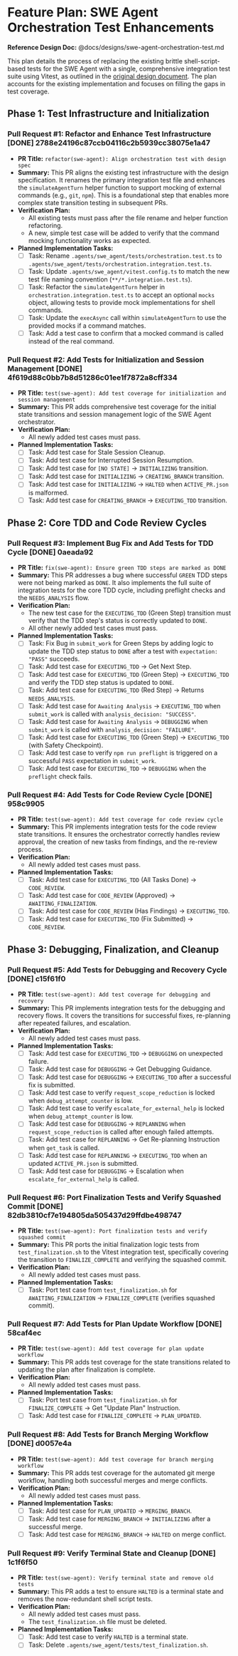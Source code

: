 # Feature Plan: SWE Agent Orchestration Test Enhancements

**Reference Design Doc:** @docs/designs/swe-agent-orchestration-test.md

This plan details the process of replacing the existing brittle shell-script-based tests for the SWE Agent with a single, comprehensive integration test suite using Vitest, as outlined in the [original design document](docs/designs/swe-agent-orchestration-test.md). The plan accounts for the existing implementation and focuses on filling the gaps in test coverage.

## Phase 1: Test Infrastructure and Initialization

### Pull Request #1: Refactor and Enhance Test Infrastructure [DONE] 2788e24196c87ccb04116c2b5939cc38075e1a47

- **PR Title:** `refactor(swe-agent): Align orchestration test with design spec`
- **Summary:** This PR aligns the existing test infrastructure with the design specification. It renames the primary integration test file and enhances the `simulateAgentTurn` helper function to support mocking of external commands (e.g., `git`, `npm`). This is a foundational step that enables more complex state transition testing in subsequent PRs.
- **Verification Plan:**
  - All existing tests must pass after the file rename and helper function refactoring.
  - A new, simple test case will be added to verify that the command mocking functionality works as expected.
- **Planned Implementation Tasks:**
  - [ ] Task: Rename `.agents/swe_agent/tests/orchestration.test.ts` to `.agents/swe_agent/tests/orchestration.integration.test.ts`.
  - [ ] Task: Update `.agents/swe_agent/vitest.config.ts` to match the new test file naming convention (`**/*.integration.test.ts`).
  - [ ] Task: Refactor the `simulateAgentTurn` helper in `orchestration.integration.test.ts` to accept an optional `mocks` object, allowing tests to provide mock implementations for shell commands.
  - [ ] Task: Update the `execAsync` call within `simulateAgentTurn` to use the provided mocks if a command matches.
  - [ ] Task: Add a test case to confirm that a mocked command is called instead of the real command.

### Pull Request #2: Add Tests for Initialization and Session Management [DONE] 4f619d88c0bb7b8d51286c01ee1f7872a8cff334

- **PR Title:** `test(swe-agent): Add test coverage for initialization and session management`
- **Summary:** This PR adds comprehensive test coverage for the initial state transitions and session management logic of the SWE Agent orchestrator.
- **Verification Plan:**
  - All newly added test cases must pass.
- **Planned Implementation Tasks:**
  - [ ] Task: Add test case for Stale Session Cleanup.
  - [ ] Task: Add test case for Interrupted Session Resumption.
  - [ ] Task: Add test case for `[NO STATE]` -> `INITIALIZING` transition.
  - [ ] Task: Add test case for `INITIALIZING` -> `CREATING_BRANCH` transition.
  - [ ] Task: Add test case for `INITIALIZING` -> `HALTED` when `ACTIVE_PR.json` is malformed.
  - [ ] Task: Add test case for `CREATING_BRANCH` -> `EXECUTING_TDD` transition.

## Phase 2: Core TDD and Code Review Cycles

### Pull Request #3: Implement Bug Fix and Add Tests for TDD Cycle [DONE] 0aeada92

- **PR Title:** `fix(swe-agent): Ensure green TDD steps are marked as DONE`
- **Summary:** This PR addresses a bug where successful `GREEN` TDD steps were not being marked as `DONE`. It also implements the full suite of integration tests for the core TDD cycle, including preflight checks and the `NEEDS_ANALYSIS` flow.
- **Verification Plan:**
  - The new test case for the `EXECUTING_TDD` (Green Step) transition must verify that the TDD step's status is correctly updated to `DONE`.
  - All other newly added test cases must pass.
- **Planned Implementation Tasks:**
  - [ ] Task: Fix Bug in `submit_work` for Green Steps by adding logic to update the TDD step status to `DONE` after a test with `expectation: "PASS"` succeeds.
  - [ ] Task: Add test case for `EXECUTING_TDD` -> Get Next Step.
  - [ ] Task: Add test case for `EXECUTING_TDD` (Green Step) -> `EXECUTING_TDD` and verify the TDD step status is updated to `DONE`.
  - [ ] Task: Add test case for `EXECUTING_TDD` (Red Step) -> Returns `NEEDS_ANALYSIS`.
  - [ ] Task: Add test case for `Awaiting Analysis` -> `EXECUTING_TDD` when `submit_work` is called with `analysis_decision: "SUCCESS"`.
  - [ ] Task: Add test case for `Awaiting Analysis` -> `DEBUGGING` when `submit_work` is called with `analysis_decision: "FAILURE"`.
  - [ ] Task: Add test case for `EXECUTING_TDD` (Green Step) -> `EXECUTING_TDD` (with Safety Checkpoint).
  - [ ] Task: Add test case to verify `npm run preflight` is triggered on a successful `PASS` expectation in `submit_work`.
  - [ ] Task: Add test case for `EXECUTING_TDD` -> `DEBUGGING` when the `preflight` check fails.

### Pull Request #4: Add Tests for Code Review Cycle [DONE] 958c9905

- **PR Title:** `test(swe-agent): Add test coverage for code review cycle`
- **Summary:** This PR implements integration tests for the code review state transitions. It ensures the orchestrator correctly handles review approval, the creation of new tasks from findings, and the re-review process.
- **Verification Plan:**
  - All newly added test cases must pass.
- **Planned Implementation Tasks:**
  - [ ] Task: Add test case for `EXECUTING_TDD` (All Tasks Done) -> `CODE_REVIEW`.
  - [ ] Task: Add test case for `CODE_REVIEW` (Approved) -> `AWAITING_FINALIZATION`.
  - [ ] Task: Add test case for `CODE_REVIEW` (Has Findings) -> `EXECUTING_TDD`.
  - [ ] Task: Add test case for `EXECUTING_TDD` (Fix Submitted) -> `CODE_REVIEW`.

## Phase 3: Debugging, Finalization, and Cleanup

### Pull Request #5: Add Tests for Debugging and Recovery Cycle [DONE] c15f61f0

- **PR Title:** `test(swe-agent): Add test coverage for debugging and recovery`
- **Summary:** This PR implements integration tests for the debugging and recovery flows. It covers the transitions for successful fixes, re-planning after repeated failures, and escalation.
- **Verification Plan:**
  - All newly added test cases must pass.
- **Planned Implementation Tasks:**
  - [ ] Task: Add test case for `EXECUTING_TDD` -> `DEBUGGING` on unexpected failure.
  - [ ] Task: Add test case for `DEBUGGING` -> Get Debugging Guidance.
  - [ ] Task: Add test case for `DEBUGGING` -> `EXECUTING_TDD` after a successful fix is submitted.
  - [ ] Task: Add test case to verify `request_scope_reduction` is locked when `debug_attempt_counter` is low.
  - [ ] Task: Add test case to verify `escalate_for_external_help` is locked when `debug_attempt_counter` is low.
  - [ ] Task: Add test case for `DEBUGGING` -> `REPLANNING` when `request_scope_reduction` is called after enough failed attempts.
  - [ ] Task: Add test case for `REPLANNING` -> Get Re-planning Instruction when `get_task` is called.
  - [ ] Task: Add test case for `REPLANNING` -> `EXECUTING_TDD` when an updated `ACTIVE_PR.json` is submitted.
  - [ ] Task: Add test case for `DEBUGGING` -> Escalation when `escalate_for_external_help` is called.

### Pull Request #6: Port Finalization Tests and Verify Squashed Commit [DONE] 82db3810cf7e194805da505437d29ffdbe498747

- **PR Title:** `test(swe-agent): Port finalization tests and verify squashed commit`
- **Summary:** This PR ports the initial finalization logic tests from `test_finalization.sh` to the Vitest integration test, specifically covering the transition to `FINALIZE_COMPLETE` and verifying the squashed commit.
- **Verification Plan:**
  - All newly added test cases must pass.
- **Planned Implementation Tasks:**
  - [ ] Task: Port test case from `test_finalization.sh` for `AWAITING_FINALIZATION` -> `FINALIZE_COMPLETE` (verifies squashed commit).

### Pull Request #7: Add Tests for Plan Update Workflow [DONE] 58caf4ec

- **PR Title:** `test(swe-agent): Add test coverage for plan update workflow`
- **Summary:** This PR adds test coverage for the state transitions related to updating the plan after finalization is complete.
- **Verification Plan:**
  - All newly added test cases must pass.
- **Planned Implementation Tasks:**
  - [ ] Task: Port test case from `test_finalization.sh` for `FINALIZE_COMPLETE` -> Get "Update Plan" Instruction.
  - [ ] Task: Add test case for `FINALIZE_COMPLETE` -> `PLAN_UPDATED`.

### Pull Request #8: Add Tests for Branch Merging Workflow [DONE] d0057e4a

- **PR Title:** `test(swe-agent): Add test coverage for branch merging workflow`
- **Summary:** This PR adds test coverage for the automated git merge workflow, handling both successful merges and merge conflicts.
- **Verification Plan:**
  - All newly added test cases must pass.
- **Planned Implementation Tasks:**
  - [ ] Task: Add test case for `PLAN_UPDATED` -> `MERGING_BRANCH`.
  - [ ] Task: Add test case for `MERGING_BRANCH` -> `INITIALIZING` after a successful merge.
  - [ ] Task: Add test case for `MERGING_BRANCH` -> `HALTED` on merge conflict.

### Pull Request #9: Verify Terminal State and Cleanup [DONE] 1c1f6f50

- **PR Title:** `test(swe-agent): Verify terminal state and remove old tests`
- **Summary:** This PR adds a test to ensure `HALTED` is a terminal state and removes the now-redundant shell script tests.
- **Verification Plan:**
  - All newly added test cases must pass.
  - The `test_finalization.sh` file must be deleted.
- **Planned Implementation Tasks:**
  - [ ] Task: Add test case to verify `HALTED` is a terminal state.
  - [ ] Task: Delete `.agents/swe_agent/tests/test_finalization.sh`.
